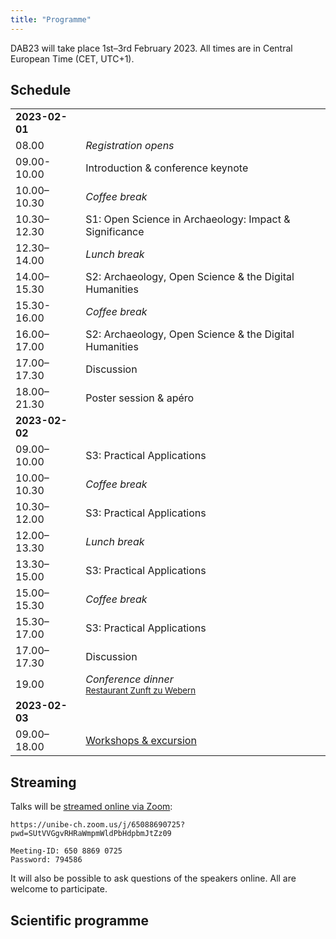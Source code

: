 ```yaml
---
title: "Programme"
---
```


DAB23 will take place 1st–3rd February 2023.
All times are in Central European Time (CET, UTC+1).

## Schedule


| | |
| - | - |
| **2023-02-01** |
| 08.00 | *Registration opens* |
| 09.00-10.00 | Introduction & conference keynote |
| 10.00–10.30 | *Coffee break* |
| 10.30–12.30 | S1: Open Science in Archaeology: Impact & Significance |
| 12.30–14.00 | *Lunch break* |
| 14.00–15.30 | S2: Archaeology, Open Science & the Digital Humanities |
| 15.30-16.00 | *Coffee break* |
| 16.00–17.00 | S2: Archaeology, Open Science & the Digital Humanities |
| 17.00–17.30 | Discussion |
| 18.00–21.30 | Poster session & apéro |
| **2023-02-02** |
| 09.00–10.00 | S3: Practical Applications |
| 10.00–10.30 | *Coffee break* |
| 10.30–12.00 | S3: Practical Applications |
| 12.00–13.30 | *Lunch break* |
| 13.30–15.00 | S3: Practical Applications |
| 15.00–15.30 | *Coffee break* |
| 15.30–17.00 | S3: Practical Applications |
| 17.00–17.30 | Discussion |
| 19.00 | *Conference dinner*<br><small>[Restaurant Zunft zu Webern](https://www.restwebern.ch/)</small> |
| **2023-02-03** |
| 09.00–18.00 | [Workshops & excursion](/workshops) |

## Streaming

Talks will be [streamed online via Zoom](https://unibe-ch.zoom.us/j/65088690725?pwd=SUtVVGgvRHRaWmpmWldPbHdpbmJtZz09):

    https://unibe-ch.zoom.us/j/65088690725?pwd=SUtVVGgvRHRaWmpmWldPbHdpbmJtZz09
   
    Meeting-ID: 650 8869 0725
    Password: 794586

It will also be possible to ask questions of the speakers online.
All are welcome to participate.

## Scientific programme

